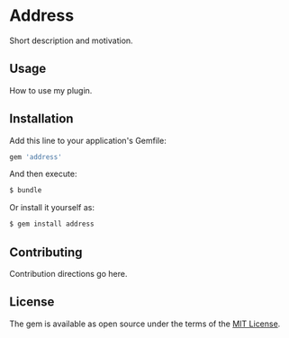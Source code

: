 # Address
Short description and motivation.

## Usage
How to use my plugin.

## Installation
Add this line to your application's Gemfile:

```ruby
gem 'address'
```

And then execute:
```bash
$ bundle
```

Or install it yourself as:
```bash
$ gem install address
```

## Contributing
Contribution directions go here.

## License
The gem is available as open source under the terms of the [MIT License](https://opensource.org/licenses/MIT).
